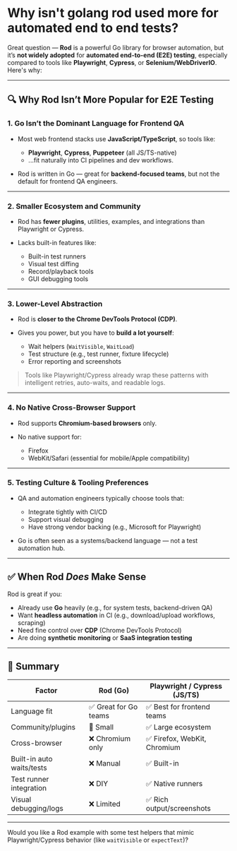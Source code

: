 # Why isn't golang rod used more for automated end to end tests?

Great question — **Rod** is a powerful Go library for browser automation, but it’s **not widely adopted** for **automated end-to-end (E2E) testing**, especially compared to tools like **Playwright**, **Cypress**, or **Selenium/WebDriverIO**. Here's why:

---

## 🔍 Why Rod Isn’t More Popular for E2E Testing

### 1. **Go Isn’t the Dominant Language for Frontend QA**

* Most web frontend stacks use **JavaScript/TypeScript**, so tools like:

  * **Playwright**, **Cypress**, **Puppeteer** (all JS/TS-native)
  * ...fit naturally into CI pipelines and dev workflows.
* Rod is written in Go — great for **backend-focused teams**, but not the default for frontend QA engineers.

---

### 2. **Smaller Ecosystem and Community**

* Rod has **fewer plugins**, utilities, examples, and integrations than Playwright or Cypress.
* Lacks built-in features like:

  * Built-in test runners
  * Visual test diffing
  * Record/playback tools
  * GUI debugging tools

---

### 3. **Lower-Level Abstraction**

* Rod is **closer to the Chrome DevTools Protocol (CDP)**.
* Gives you power, but you have to **build a lot yourself**:

  * Wait helpers (`WaitVisible`, `WaitLoad`)
  * Test structure (e.g., test runner, fixture lifecycle)
  * Error reporting and screenshots

> Tools like Playwright/Cypress already wrap these patterns with intelligent retries, auto-waits, and readable logs.

---

### 4. **No Native Cross-Browser Support**

* Rod supports **Chromium-based browsers** only.
* No native support for:

  * Firefox
  * WebKit/Safari (essential for mobile/Apple compatibility)

---

### 5. **Testing Culture & Tooling Preferences**

* QA and automation engineers typically choose tools that:

  * Integrate tightly with CI/CD
  * Support visual debugging
  * Have strong vendor backing (e.g., Microsoft for Playwright)
* Go is often seen as a systems/backend language — not a test automation hub.

---

## ✅ When Rod *Does* Make Sense

Rod is great if you:

* Already use **Go** heavily (e.g., for system tests, backend-driven QA)
* Want **headless automation** in CI (e.g., download/upload workflows, scraping)
* Need fine control over **CDP** (Chrome DevTools Protocol)
* Are doing **synthetic monitoring** or **SaaS integration testing**

---

## 🧠 Summary

| Factor                    | Rod (Go)             | Playwright / Cypress (JS/TS) |
| ------------------------- | -------------------- | ---------------------------- |
| Language fit              | ✅ Great for Go teams | ✅ Best for frontend teams    |
| Community/plugins         | 🔸 Small             | ✅ Large ecosystem            |
| Cross-browser             | ❌ Chromium only      | ✅ Firefox, WebKit, Chromium  |
| Built-in auto waits/tests | ❌ Manual             | ✅ Built-in                   |
| Test runner integration   | ❌ DIY                | ✅ Native runners             |
| Visual debugging/logs     | ❌ Limited            | ✅ Rich output/screenshots    |

---

Would you like a Rod example with some test helpers that mimic Playwright/Cypress behavior (like `waitVisible` or `expectText`)?
